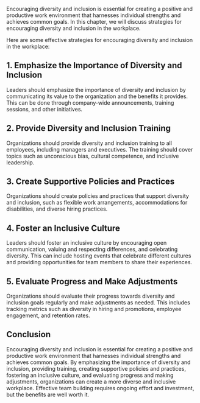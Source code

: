 
Encouraging diversity and inclusion is essential for creating a positive and productive work environment that harnesses individual strengths and achieves common goals. In this chapter, we will discuss strategies for encouraging diversity and inclusion in the workplace.

Here are some effective strategies for encouraging diversity and inclusion in the workplace:

## 1. Emphasize the Importance of Diversity and Inclusion

Leaders should emphasize the importance of diversity and inclusion by communicating its value to the organization and the benefits it provides. This can be done through company-wide announcements, training sessions, and other initiatives.

## 2. Provide Diversity and Inclusion Training

Organizations should provide diversity and inclusion training to all employees, including managers and executives. The training should cover topics such as unconscious bias, cultural competence, and inclusive leadership.

## 3. Create Supportive Policies and Practices

Organizations should create policies and practices that support diversity and inclusion, such as flexible work arrangements, accommodations for disabilities, and diverse hiring practices.

## 4. Foster an Inclusive Culture

Leaders should foster an inclusive culture by encouraging open communication, valuing and respecting differences, and celebrating diversity. This can include hosting events that celebrate different cultures and providing opportunities for team members to share their experiences.

## 5. Evaluate Progress and Make Adjustments

Organizations should evaluate their progress towards diversity and inclusion goals regularly and make adjustments as needed. This includes tracking metrics such as diversity in hiring and promotions, employee engagement, and retention rates.

Conclusion
----------

Encouraging diversity and inclusion is essential for creating a positive and productive work environment that harnesses individual strengths and achieves common goals. By emphasizing the importance of diversity and inclusion, providing training, creating supportive policies and practices, fostering an inclusive culture, and evaluating progress and making adjustments, organizations can create a more diverse and inclusive workplace. Effective team building requires ongoing effort and investment, but the benefits are well worth it.
